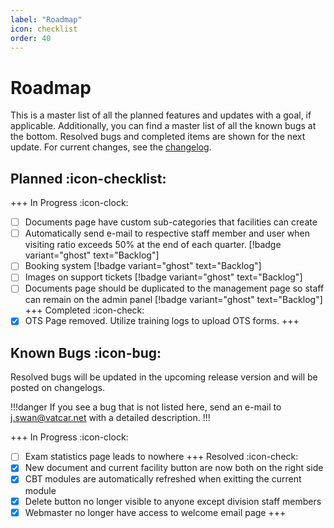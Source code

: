 ```yaml
---
label: "Roadmap"
icon: checklist
order: 40
---
```


# Roadmap

This is a master list of all the planned features and updates with a goal, if applicable. Additionally, you can find a master list of all the known bugs at the bottom. Resolved bugs and completed items are shown for the next update. For current changes, see the [changelog](/changelog).

## Planned :icon-checklist:

+++ In Progress :icon-clock:
- [ ] Documents page have custom sub-categories that facilities can create
- [ ] Automatically send e-mail to respective staff member and user when visiting ratio exceeds 50% at the end of each quarter. [!badge variant="ghost" text="Backlog"]
- [ ] Booking system [!badge variant="ghost" text="Backlog"]
- [ ] Images on support tickets [!badge variant="ghost" text="Backlog"]
- [ ] Documents page should be duplicated to the management page so staff can remain on the admin panel [!badge variant="ghost" text="Backlog"]
+++ Completed :icon-check:
- [x] OTS Page removed. Utilize training logs to upload OTS forms.
+++

## Known Bugs :icon-bug:

Resolved bugs will be updated in the upcoming release version and will be posted on changelogs.

!!!danger
If you see a bug that is not listed here, send an e-mail to j.swan@vatcar.net with a detailed description.
!!!

+++ In Progress :icon-clock:
- [ ] Exam statistics page leads to nowhere
+++ Resolved :icon-check:
- [x] New document and current facility button are now both on the right side
- [x] CBT modules are automatically refreshed when exitting the current module
- [x] Delete button no longer visible to anyone except division staff members
- [x] Webmaster no longer have access to welcome email page
+++